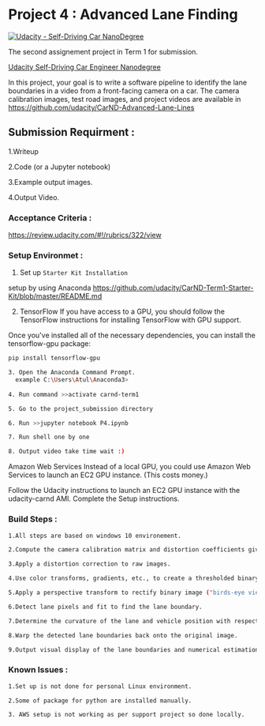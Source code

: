 # Project 4 : Advanced Lane Finding 
[![Udacity - Self-Driving Car NanoDegree](https://s3.amazonaws.com/udacity-sdc/github/shield-carnd.svg)](http://www.udacity.com/drive)

The second  assignement project  in Term 1 for submission. 


[Udacity Self-Driving Car Engineer Nanodegree](https://www.udacity.com/course/self-driving-car-engineer-nanodegree--nd013)

In this project, your goal is to write a software pipeline to identify the lane boundaries in a video from a front-facing camera on a car. The camera calibration images, test road images, and project videos are available in 
<https://github.com/udacity/CarND-Advanced-Lane-Lines>

## Submission Requirment :
 1.Writeup
 
 2.Code (or a Jupyter notebook)
 
 3.Example output images. 
 
 4.Output Video.
 
 ### Acceptance Criteria :
 <https://review.udacity.com/#!/rubrics/322/view>
 
 ### Setup Environmet :
 1. Set up `Starter Kit Installation`
 
   setup by using Anaconda
   <https://github.com/udacity/CarND-Term1-Starter-Kit/blob/master/README.md>
   
 2. TensorFlow
If you have access to a GPU, you should follow the TensorFlow instructions for installing TensorFlow with GPU support.

Once you've installed all of the necessary dependencies, you can install the tensorflow-gpu package:
```sh
pip install tensorflow-gpu
```
 ```sh
3. Open the Anaconda Command Prompt.
   example C:\Users\Atul\Anaconda3>
  
4. Run command >>activate carnd-term1

5. Go to the project_submission directory

6. Run >>jupyter notebook P4.ipynb

7. Run shell one by one 

8. Output video take time wait :)

```

Amazon Web Services
Instead of a local GPU, you could use Amazon Web Services to launch an EC2 GPU instance. (This costs money.)

Follow the Udacity instructions to launch an EC2 GPU instance with the udacity-carnd AMI.
Complete the Setup instructions. 

 ### Build Steps :
 ```sh
 1.All steps are based on windows 10 environement.
 
 2.Compute the camera calibration matrix and distortion coefficients given a set of chessboard images.
 
 3.Apply a distortion correction to raw images.
 
 4.Use color transforms, gradients, etc., to create a thresholded binary image.
 
 5.Apply a perspective transform to rectify binary image ("birds-eye view").
 
 6.Detect lane pixels and fit to find the lane boundary.
 
 7.Determine the curvature of the lane and vehicle position with respect to center.
 
 8.Warp the detected lane boundaries back onto the original image.
 
 9.Output visual display of the lane boundaries and numerical estimation of lane curvature and vehicle position.
 
 ```  
   
 ### Known Issues :
 ```sh
 1.Set up is not done for personal Linux environment.
 
 2.Some of package for python are installed manually.
 
 3. AWS setup is not working as per support project so done locally.
 ```
 
